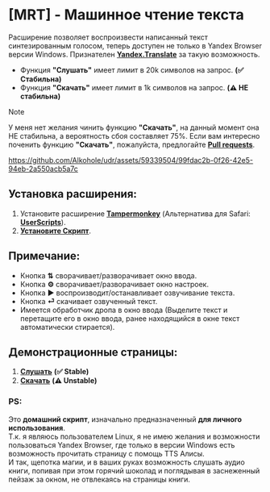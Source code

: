# [MRT] - Машинное чтение текста
Расширение позволяет воспроизвести написанный текст синтезированным голосом, теперь доступен не только в Yandex Browser версии Windows. Признателен **[Yandex.Translate](https://translate.yandex.ru/)** за такую возможность.
- Функция **"Слушать"** имеет лимит в 20k символов на запрос. **(✅ Cтабильна)**
- Функция **"Скачать"** имеет лимит в 1k символов на запрос. **(⚠️ НЕ стабильна)**
  
> [!Note]
> У меня нет желания чинить функцию **"Скачать"**, на данный момент она НЕ стабильна, а вероятность сбоя составляет 75%.
> Если вам интересно поченить функцию **"Скачать"**, пожалуйста, предлогайте **[Pull requests](https://github.com/Alkohole/udr/pulls)**.

https://github.com/Alkohole/udr/assets/59339504/99fdac2b-0f26-42e5-94eb-2a550acb5a7c

## Установка расширения:
1. Установите расширение **[Tampermonkey](https://www.tampermonkey.net/)** (Альтернатива для Safari: **[UserScripts](https://apps.apple.com/app/userscripts/id1463298887 )**).
2. **[Установите Скрипт](https://github.com/Alkohole/udr/raw/main/mrt.user.js)**.

## Примечание:
- Кнопка **⇅** сворачивает/разворачивает окно ввода.
- Кнопка **⚙** сворачивает/разворачивает окно настроек.
- Кнопка **▶** воспроизводит/останавливает озвучивание текста.
- Кнопка **⏎** скачивает озвученный текст.
- Имеется обработчик дропа в окно ввода (Выделите текст и перетащите его в окно ввода, ранее находящийся в окне текст автоматически стирается).

## Демонстрационные страницы:
1. **[Слушать](https://alkohole.github.io/udr/)** **(✅ Stable)**
2. **[Скачать](https://alkohole.github.io/udr/down)** **(⚠️ Unstable)**

### PS:
Это **домашний скрипт**, изначально предназначенный **для личного использования**. <br>
Т.к. я являюсь пользователем Linux, я не имею желания и возможности пользоваться Yandex Browser, где только в версии Windows есть возможность прочитать страницу с помощь TTS Алисы. <br>
И так, щепотка магии, и в ваших руках возможность слушать аудио книги, попивая при этом горячий шоколад и поглядывая в заснеженный пейзаж за окном, не отвлекаясь на страницы книги.
